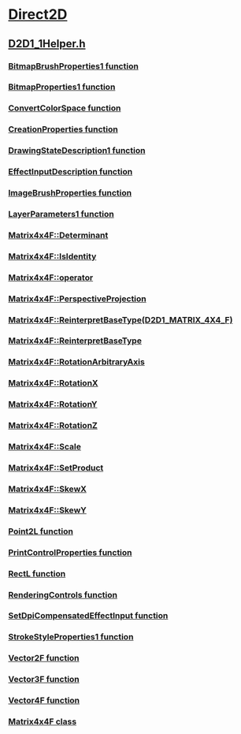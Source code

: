 # [Direct2D](../_direct2d/index.md)
## [D2D1_1Helper.h](index.md)
### [BitmapBrushProperties1 function](../d2d1_1helper/nf-d2d1_1helper-bitmapbrushproperties1.md)
### [BitmapProperties1 function](../d2d1_1helper/nf-d2d1_1helper-bitmapproperties1.md)
### [ConvertColorSpace function](../d2d1_1helper/nf-d2d1_1helper-convertcolorspace.md)
### [CreationProperties function](../d2d1_1helper/nf-d2d1_1helper-creationproperties.md)
### [DrawingStateDescription1 function](../d2d1_1helper/nf-d2d1_1helper-drawingstatedescription1.md)
### [EffectInputDescription function](../d2d1_1helper/nf-d2d1_1helper-effectinputdescription.md)
### [ImageBrushProperties function](../d2d1_1helper/nf-d2d1_1helper-imagebrushproperties.md)
### [LayerParameters1 function](../d2d1_1helper/nf-d2d1_1helper-layerparameters1.md)
### [Matrix4x4F::Determinant](../d2d1_1helper/nf-d2d1_1helper-matrix4x4f-determinant.md)
### [Matrix4x4F::IsIdentity](../d2d1_1helper/nf-d2d1_1helper-matrix4x4f-isidentity.md)
### [Matrix4x4F::operator](../d2d1_1helper/nf-d2d1_1helper-matrix4x4f-operator.md)
### [Matrix4x4F::PerspectiveProjection](../d2d1_1helper/nf-d2d1_1helper-matrix4x4f-perspectiveprojection.md)
### [Matrix4x4F::ReinterpretBaseType(D2D1_MATRIX_4X4_F)](../d2d1_1helper/nf-d2d1_1helper-matrix4x4f-reinterpretbasetype(d2d1_matrix_4x4_f).md)
### [Matrix4x4F::ReinterpretBaseType](../d2d1_1helper/nf-d2d1_1helper-matrix4x4f-reinterpretbasetype.md)
### [Matrix4x4F::RotationArbitraryAxis](../d2d1_1helper/nf-d2d1_1helper-matrix4x4f-rotationarbitraryaxis.md)
### [Matrix4x4F::RotationX](../d2d1_1helper/nf-d2d1_1helper-matrix4x4f-rotationx.md)
### [Matrix4x4F::RotationY](../d2d1_1helper/nf-d2d1_1helper-matrix4x4f-rotationy.md)
### [Matrix4x4F::RotationZ](../d2d1_1helper/nf-d2d1_1helper-matrix4x4f-rotationz.md)
### [Matrix4x4F::Scale](../d2d1_1helper/nf-d2d1_1helper-matrix4x4f-scale.md)
### [Matrix4x4F::SetProduct](../d2d1_1helper/nf-d2d1_1helper-matrix4x4f-setproduct.md)
### [Matrix4x4F::SkewX](../d2d1_1helper/nf-d2d1_1helper-matrix4x4f-skewx.md)
### [Matrix4x4F::SkewY](../d2d1_1helper/nf-d2d1_1helper-matrix4x4f-skewy.md)
### [Point2L function](../d2d1_1helper/nf-d2d1_1helper-point2l.md)
### [PrintControlProperties function](../d2d1_1helper/nf-d2d1_1helper-printcontrolproperties.md)
### [RectL function](../d2d1_1helper/nf-d2d1_1helper-rectl.md)
### [RenderingControls function](../d2d1_1helper/nf-d2d1_1helper-renderingcontrols.md)
### [SetDpiCompensatedEffectInput function](../d2d1_1helper/nf-d2d1_1helper-setdpicompensatedeffectinput.md)
### [StrokeStyleProperties1 function](../d2d1_1helper/nf-d2d1_1helper-strokestyleproperties1.md)
### [Vector2F function](../d2d1_1helper/nf-d2d1_1helper-vector2f.md)
### [Vector3F function](../d2d1_1helper/nf-d2d1_1helper-vector3f.md)
### [Vector4F function](../d2d1_1helper/nf-d2d1_1helper-vector4f.md)
### [Matrix4x4F class](../d2d1_1helper/nl-d2d1_1helper-matrix4x4f.md)
